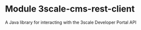# Module 3scale-cms-rest-client

A Java library for interacting with the 3scale Developer Portal API
